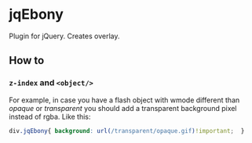 jqEbony
=======

Plugin for jQuery. Creates overlay.

## How to
### ```z-index``` and ```<object/>```
For example, in case you have a flash object with wmode different than _opaque_ or _transparent_ you should add
a transparent background pixel instead of rgba. Like this:
```css
div.jqEbony{ background: url(/transparent/opaque.gif)!important;  }
```
